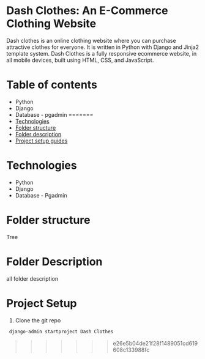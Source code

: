 # Dash Clothes: An E-Commerce Clothing Website
Dash clothes is an online clothing website where you can purchase attractive clothes for everyone. It is written in Python with Django and Jinja2 template system.
Dash Clothes is a fully responsive ecommerce website, in all mobile devices, built using HTML, CSS, and JavaScript.
# Table of contents

- Python 
- Django 
- Database - pgadmin
=======
- [Technologies](./#Technologies)
- [Folder structure](./#Folder-Structure)
- [Folder description](./#Folder-Description)
- [Project setup guides](./#Project-Setup)

# Technologies 

- Python
- Django
- Database - Pgadmin


# Folder structure
Tree
# Folder Description 
all folder description 

# Project Setup 

1. Clone the git repo

```bash
 django-admin startproject Dash Clothes 
 ```
 



>>>>>>> e26e5b04de21f28f1489051cd619608c133988fc



